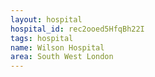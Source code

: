 ```yaml
---
layout: hospital
hospital_id: rec2ooed5HfqBh22I
tags: hospital
name: Wilson Hospital
area: South West London
---
```

